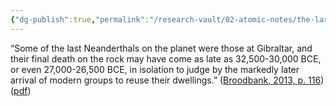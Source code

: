 ```yaml
---
{"dg-publish":true,"permalink":"/research-vault/02-atomic-notes/the-last-neanderthals-on-earth-were-at-gibraltar/"}
---
```


“Some of the last Neanderthals on the planet were those at Gibraltar, and their final death on the rock may have come as late as 32,500-30,000 BCE, or even 27,000-26,500 BCE, in isolation to judge by the markedly later arrival of modern groups to reuse their dwellings.” ([Broodbank, 2013, p. 116](zotero://select/library/items/IR54JIQG)) ([pdf](zotero://open-pdf/library/items/85K7BT2G?page=112&annotation=4NJ9QEDS))